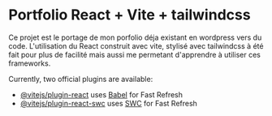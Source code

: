 # Portfolio React + Vite + tailwindcss

Ce projet est le portage de mon porfolio déja existant en wordpress vers du code. L'utilisation du React construit avec vite, stylisé avec tailwindcss à été fait pour plus de facilité mais aussi me permetant d'apprendre à utiliser ces frameworks. 

Currently, two official plugins are available:

- [@vitejs/plugin-react](https://github.com/vitejs/vite-plugin-react/blob/main/packages/plugin-react/README.md) uses [Babel](https://babeljs.io/) for Fast Refresh
- [@vitejs/plugin-react-swc](https://github.com/vitejs/vite-plugin-react-swc) uses [SWC](https://swc.rs/) for Fast Refresh
